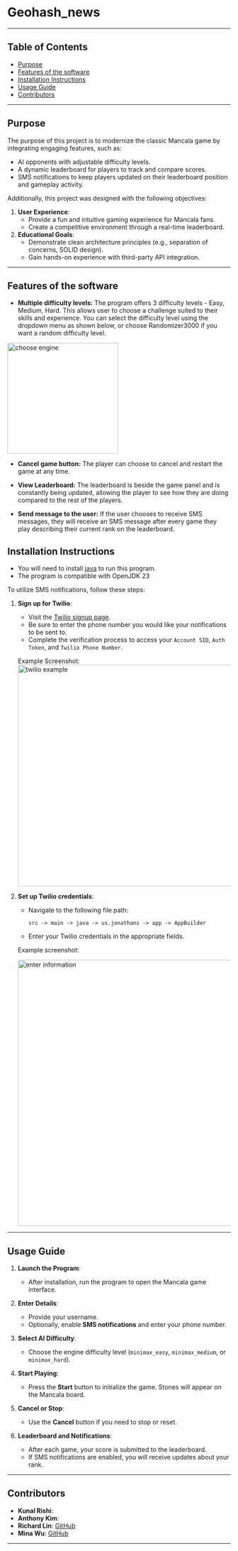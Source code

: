 # Geohash_news

---

## Table of Contents
- [Purpose](#purpose)
- [Features of the software](#Features-of-the-software)
- [Installation Instructions](#installation-instructions)
- [Usage Guide](#usage-guide)
- [Contributors](#contributors)

---

## Purpose
The purpose of this project is to modernize the classic Mancala game by integrating engaging features, such as:
- AI opponents with adjustable difficulty levels.
- A dynamic leaderboard for players to track and compare scores.
- SMS notifications to keep players updated on their leaderboard position and gameplay activity.

Additionally, this project was designed with the following objectives:
1. **User Experience**:
    - Provide a fun and intuitive gaming experience for Mancala fans.
    - Create a competitive environment through a real-time leaderboard.
2. **Educational Goals**:
    - Demonstrate clean architecture principles (e.g., separation of concerns, SOLID design).
    - Gain hands-on experience with third-party API integration.

---

## Features of the software
- **Multiple difficulty levels:** The program offers 3 difficulty levels - Easy, Medium, Hard. This allows user to
  choose a challenge suited to their skills and experience. You can select the difficulty level using the dropdown menu as
  shown below, or choose Randomizer3000 if you want a random difficulty level.

<img src="images_used_for_readme/choose_engine.png" alt="choose engine" width="250"/>

- **Cancel game button:**
  The player can choose to cancel and restart the game at any time.


- **View Leaderboard:** The leaderboard is beside the game panel and is constantly being updated, allowing the player to
  see how they are doing compared to the rest of the players.


- **Send message to the user:** If the user chooses to receive SMS messages, they will receive an SMS message after every
  game they play describing their current rank on the leaderboard.

## Installation Instructions

- You will need to install [java](https://www.jetbrains.com/idea/download/?section=mac) to run this program. 
- The program is compatible with OpenJDK 23


To utilize SMS notifications, follow these steps:

1. **Sign up for Twilio**:
    - Visit the [Twilio signup page](https://login.twilio.com/u/signup?state=hKFo2SBqVGtXWkJ3WktFLWlTT3RjRTdDc2ozWDByXy1ES3B2cKFur3VuaXZlcnNhbC1sb2dpbqN0aWTZIDNTcWdTSjlHWUlDb0VPWnN6SmY3NVpzQndMNV9NaGI2o2NpZNkgTW05M1lTTDVSclpmNzdobUlKZFI3QktZYjZPOXV1cks).
    - Be sure to enter the phone number you would like your notifications to be sent to.
    - Complete the verification process to access your `Account SID`, `Auth Token`, and `Twilio Phone Number`.

   Example Screenshot:
    <img src="images_used_for_readme/img_2.png" alt="twilio example" width="500"/>

2. **Set up Twilio credentials**:
    - Navigate to the following file path:
      ```plaintext
      src -> main -> java -> us.jonathans -> app -> AppBuilder
      ```
    - Enter your Twilio credentials in the appropriate fields.

   Example screenshot:

   <img src="images_used_for_readme/img_1.png" alt="enter information" width="600"/>

---

## Usage Guide

1. **Launch the Program**:
    - After installation, run the program to open the Mancala game interface.

2. **Enter Details**:
    - Provide your username.
    - Optionally, enable **SMS notifications** and enter your phone number.

3. **Select AI Difficulty**:
    - Choose the engine difficulty level (`minimax_easy`, `minimax_medium`, or `minimax_hard`).

4. **Start Playing**:
    - Press the **Start** button to initialize the game. Stones will appear on the Mancala board.

5. **Cancel or Stop**:
    - Use the **Cancel** button if you need to stop or reset.

6. **Leaderboard and Notifications**:
    - After each game, your score is submitted to the leaderboard.
    - If SMS notifications are enabled, you will receive updates about your rank.

---

## Contributors
- **Kunal Rishi**:
- **Anthony Kim**:
- **Richard Lin**: [GitHub](https://github.com/richardrLin)
- **Mina Wu**: [GitHub](https://github.com/MW0808)

---

